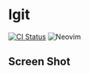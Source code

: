 Igit
=============
[![CI Status](https://github.com/ipod825/igit.nvim/workflows/CI/badge.svg?branch=main)](https://github.com/ipod825/igit.nvim/actions?query=workflow%3ACI)
![Neovim](https://img.shields.io/badge/NeoVim-%2357A143.svg?&style=for-the-badge&logo=neovim&logoColor=white)

## Screen Shot
